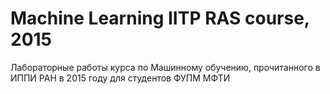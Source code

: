 # Machine Learning IITP RAS course, 2015

Лабораторные работы курса по Машинному обучению, прочитанного в ИППИ РАН в 2015 году для студентов ФУПМ МФТИ
